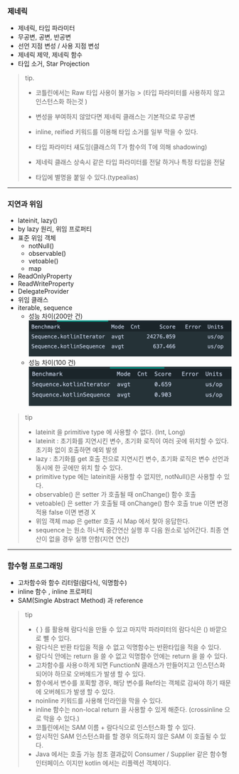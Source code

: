 ### 제네릭

- 제네릭, 타입 파라미터
- 무공변, 공변, 반공변
- 선언 지점 변성 / 사용 지점 변성
- 제네릭 제약, 제네릭 함수
- 타입 소거, Star Projection

> tip.
>
> - 코틀린에서는 Raw 타입 사용이 불가능
    > (타입 파라미터를 사용하지 않고 인스턴스화 하는것 )
>
> - 변성을 부여하지 않았다면 제네릭 클래스는 기본적으로 무공변
>
> - inline, reified 키워드를 이용해 타입 소거를 일부 막을 수 있다.
>
> - 타입 파라미터 섀도잉(클래스의 T가 함수의 T에 의해 shadowing)
>
> - 제네릭 클래스 상속시 같은 타입 파라미터를 전달 하거나 특정 타입을 전달
>
> - 타입에 별명을 붙일 수 있다.(typealias)

---

### 지연과 위임

- lateinit, lazy()
- by lazy 원리, 위임 프로퍼티
- 표준 위임 객체
    - notNull()
    - observable()
    - vetoable()
    - map
- ReadOnlyProperty
- ReadWriteProperty
- DelegateProvider
- 위임 클래스
- iterable, sequence
    - 성능 차이(200만 건)
      ![sequence.png](images/sequence.png)
    - 성능 차이(100 건)
      ![sequence2](images/sequence2.png)

> tip
> - lateinit 을 primitive type 에 사용할 수 없다. (Int, Long)
> - lateinit : 초기화를 지연시킨 변수, 초기화 로직이 여러 곳에 위치할 수 있다. 초기화 없이 호출하면 예외 발생
> - lazy : 초기화를 get 호출 전으로 지연시킨 변수, 초기화 로직은 변수 선언과 동시에 한 곳에만 위치 할 수 있다.
> - primitive type 에는 lateinit을 사용할 수 없지만, notNull()은 사용할 수 있다.
> - observable() 은 setter 가 호출될 때 onChange() 함수 호출
> - vetoable() 은 setter 가 호출될 때 onChange() 함수 호출 true 이면 변경 적용 false 이면 변경 X
> - 위임 객체 map 은 getter 호출 시 Map 에서 찾아 응답한다.
> - sequence 는 원소 하나씩 중간연산 실행 후 다음 원소로 넘어간다. 최종 연산이 없을 경우 실행 안함(지연 연산)


---

### 함수형 프로그래밍

- 고차함수와 함수 리터럴(람다식, 익명함수)
- inline 함수 , inline 프로퍼티
- SAM(Single Abstract Method) 과 reference

> tip
> - { } 를 활용해 람다식을 만들 수 있고 마지막 파라미터의 람다식은 () 바깥으로 뺄 수 있다.
> - 람다식은 반환 타입을 적을 수 없고 익명함수는 반환타입을 적을 수 있다.
> - 람다식 안에는 return 을 쓸 수 없고 익명함수 안에는 return 을 쓸 수 있다.
> - 고차함수를 사용ㅇ하게 되면 FunctionN 클래스가 만들어지고 인스턴스화 되어야 하므로 오버헤드가 발생 할 수 있다.
> - 함수에서 변수를 포획할 경우, 해당 변수를 Ref라는 객체로 감싸야 하기 때문에 오버헤드가 발생 할 수 있다.
> - noinline 키워드를 사용해 인라인을 막을 수 있다.
> - inline 함수는 non-local return 을 사용할 수 있게 해준다. (crossinline 으로 막을 수 있다.)
> - 코틀린에서는 SAM 이름 + 람다식으로 인스턴스화 할 수 있다.
> - 암시적인 SAM 인스턴스화를 할 경우 의도하지 않은 SAM 이 호출될 수 있다.
> - Java 에서는 호출 가능 참조 결과값이 Consumer / Supplier 같은 함수형 인터페이스 이지만 kotlin 에서는 리플렉션 객체이다.